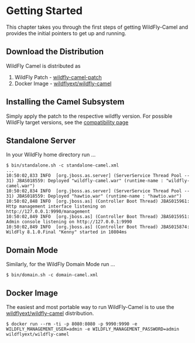 # Getting Started

This chapter takes you through the first steps of getting WildFly-Camel and provides the initial pointers to get up and running.

## Download the Distribution

WildFly Camel is distributed as

1. WildFly Patch - [wildfly-camel-patch](https://github.com/wildflyext/wildfly-camel/releases)
2. Docker Image - [wildflyext/wildfly-camel](https://registry.hub.docker.com/u/wildflyext/wildfly-camel/)


## Installing the Camel Subsystem

Simply apply the patch to the respective wildfly version. For possible WildFly target versions, see the [compatibility page](compatibility.md)

## Standalone Server

In your WildFly home directory run ...

```
$ bin/standalone.sh -c standalone-camel.xml
...
10:50:02,833 INFO  [org.jboss.as.server] (ServerService Thread Pool -- 31) JBAS018559: Deployed "wildfly-camel.war" (runtime-name : "wildfly-camel.war")
10:50:02,834 INFO  [org.jboss.as.server] (ServerService Thread Pool -- 31) JBAS018559: Deployed "hawtio.war" (runtime-name : "hawtio.war")
10:50:02,848 INFO  [org.jboss.as] (Controller Boot Thread) JBAS015961: Http management interface listening on http://127.0.0.1:9990/management
10:50:02,849 INFO  [org.jboss.as] (Controller Boot Thread) JBAS015951: Admin console listening on http://127.0.0.1:9990
10:50:02,849 INFO  [org.jboss.as] (Controller Boot Thread) JBAS015874: WildFly 8.1.0.Final "Kenny" started in 10804ms
```

## Domain Mode

Similarly, for the WildFly Domain Mode run ...  

```
$ bin/domain.sh -c domain-camel.xml
```

## Docker Image

The easiest and most portable way to run WildFly-Camel is to use the [wildflyext/wildfly-camel](https://registry.hub.docker.com/u/wildflyext/wildfly-camel/) distribution. 

```
$ docker run --rm -ti -p 8080:8080 -p 9990:9990 -e WILDFLY_MANAGEMENT_USER=admin -e WILDFLY_MANAGEMENT_PASSWORD=admin wildflyext/wildfly-camel
```
